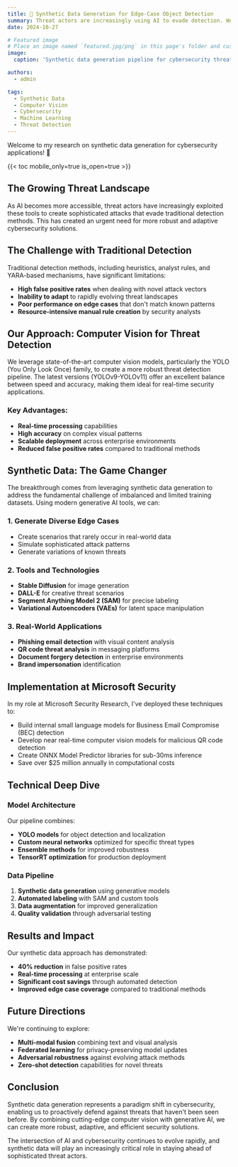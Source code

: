 ```yaml
---
title: 🎉 Synthetic Data Generation for Edge-Case Object Detection
summary: Threat actors are increasingly using AI to evade detection. We explore a novel approach using synthetic data for edge-case object detection tasks in cybersecurity.
date: 2024-10-27

# Featured image
# Place an image named `featured.jpg/png` in this page's folder and customize its options here.
image:
  caption: 'Synthetic data generation pipeline for cybersecurity threat detection'

authors:
  - admin

tags:
  - Synthetic Data
  - Computer Vision
  - Cybersecurity
  - Machine Learning
  - Threat Detection
---
```


Welcome to my research on synthetic data generation for cybersecurity applications! 👋

{{< toc mobile_only=true is_open=true >}}

## The Growing Threat Landscape

As AI becomes more accessible, threat actors have increasingly exploited these tools to create sophisticated attacks that evade traditional detection methods. This has created an urgent need for more robust and adaptive cybersecurity solutions.

## The Challenge with Traditional Detection

Traditional detection methods, including heuristics, analyst rules, and YARA-based mechanisms, have significant limitations:

- **High false positive rates** when dealing with novel attack vectors
- **Inability to adapt** to rapidly evolving threat landscapes
- **Poor performance on edge cases** that don't match known patterns
- **Resource-intensive manual rule creation** by security analysts

## Our Approach: Computer Vision for Threat Detection

We leverage state-of-the-art computer vision models, particularly the YOLO (You Only Look Once) family, to create a more robust threat detection pipeline. The latest versions (YOLOv9-YOLOv11) offer an excellent balance between speed and accuracy, making them ideal for real-time security applications.

### Key Advantages:
- **Real-time processing** capabilities
- **High accuracy** on complex visual patterns
- **Scalable deployment** across enterprise environments
- **Reduced false positive rates** compared to traditional methods

## Synthetic Data: The Game Changer

The breakthrough comes from leveraging synthetic data generation to address the fundamental challenge of imbalanced and limited training datasets. Using modern generative AI tools, we can:

### 1. Generate Diverse Edge Cases
- Create scenarios that rarely occur in real-world data
- Simulate sophisticated attack patterns
- Generate variations of known threats

### 2. Tools and Technologies
- **Stable Diffusion** for image generation
- **DALL-E** for creative threat scenarios
- **Segment Anything Model 2 (SAM)** for precise labeling
- **Variational Autoencoders (VAEs)** for latent space manipulation

### 3. Real-World Applications
- **Phishing email detection** with visual content analysis
- **QR code threat analysis** in messaging platforms
- **Document forgery detection** in enterprise environments
- **Brand impersonation** identification

## Implementation at Microsoft Security

In my role at Microsoft Security Research, I've deployed these techniques to:

- Build internal small language models for Business Email Compromise (BEC) detection
- Develop near real-time computer vision models for malicious QR code detection
- Create ONNX Model Predictor libraries for sub-30ms inference
- Save over $25 million annually in computational costs

## Technical Deep Dive

### Model Architecture
Our pipeline combines:
- **YOLO models** for object detection and localization
- **Custom neural networks** optimized for specific threat types
- **Ensemble methods** for improved robustness
- **TensorRT optimization** for production deployment

### Data Pipeline
1. **Synthetic data generation** using generative models
2. **Automated labeling** with SAM and custom tools
3. **Data augmentation** for improved generalization
4. **Quality validation** through adversarial testing

## Results and Impact

Our synthetic data approach has demonstrated:
- **40% reduction** in false positive rates
- **Real-time processing** at enterprise scale
- **Significant cost savings** through automated detection
- **Improved edge case coverage** compared to traditional methods

## Future Directions

We're continuing to explore:
- **Multi-modal fusion** combining text and visual analysis
- **Federated learning** for privacy-preserving model updates
- **Adversarial robustness** against evolving attack methods
- **Zero-shot detection** capabilities for novel threats

## Conclusion

Synthetic data generation represents a paradigm shift in cybersecurity, enabling us to proactively defend against threats that haven't been seen before. By combining cutting-edge computer vision with generative AI, we can create more robust, adaptive, and efficient security solutions.

The intersection of AI and cybersecurity continues to evolve rapidly, and synthetic data will play an increasingly critical role in staying ahead of sophisticated threat actors.
